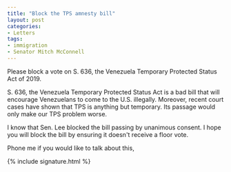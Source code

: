 ```yaml
---
title: "Block the TPS amnesty bill"
layout: post
categories:
- Letters
tags:
- immigration
- Senator Mitch McConnell
---
```


Please block a vote on S. 636, the Venezuela Temporary Protected Status Act of 2019.

S. 636, the Venezuela Temporary Protected Status Act is a bad bill that will encourage Venezuelans to come to the U.S. illegally. Moreover, recent court cases have shown that TPS is anything but temporary. Its passage would only make our TPS problem worse.

I know that Sen. Lee blocked the bill passing by unanimous consent. I hope you will block the bill by ensuring it doesn't receive a floor vote.

Phone me if you would like to talk about this,

{% include signature.html %}
